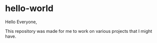hello-world
===========
Hello Everyone,

This repository was made for me to work on various projects that I might have.
